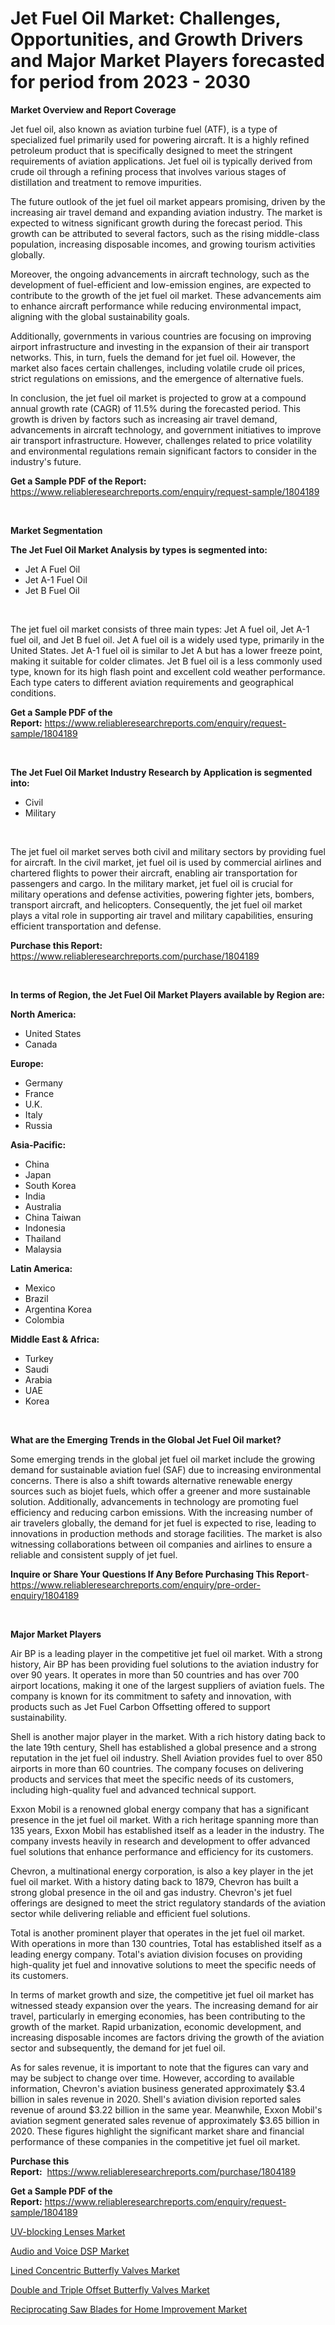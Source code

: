 <p><h1>Jet Fuel Oil Market: Challenges, Opportunities, and Growth Drivers and Major Market Players forecasted for period from 2023 - 2030</h1></p><p><strong>Market Overview and Report Coverage</strong></p>
<p><p>Jet fuel oil, also known as aviation turbine fuel (ATF), is a type of specialized fuel primarily used for powering aircraft. It is a highly refined petroleum product that is specifically designed to meet the stringent requirements of aviation applications. Jet fuel oil is typically derived from crude oil through a refining process that involves various stages of distillation and treatment to remove impurities.</p><p>The future outlook of the jet fuel oil market appears promising, driven by the increasing air travel demand and expanding aviation industry. The market is expected to witness significant growth during the forecast period. This growth can be attributed to several factors, such as the rising middle-class population, increasing disposable incomes, and growing tourism activities globally.</p><p>Moreover, the ongoing advancements in aircraft technology, such as the development of fuel-efficient and low-emission engines, are expected to contribute to the growth of the jet fuel oil market. These advancements aim to enhance aircraft performance while reducing environmental impact, aligning with the global sustainability goals.</p><p>Additionally, governments in various countries are focusing on improving airport infrastructure and investing in the expansion of their air transport networks. This, in turn, fuels the demand for jet fuel oil. However, the market also faces certain challenges, including volatile crude oil prices, strict regulations on emissions, and the emergence of alternative fuels.</p><p>In conclusion, the jet fuel oil market is projected to grow at a compound annual growth rate (CAGR) of 11.5% during the forecasted period. This growth is driven by factors such as increasing air travel demand, advancements in aircraft technology, and government initiatives to improve air transport infrastructure. However, challenges related to price volatility and environmental regulations remain significant factors to consider in the industry's future.</p></p>
<p><strong>Get a Sample PDF of the Report:</strong> <a href="https://www.reliableresearchreports.com/enquiry/request-sample/1804189">https://www.reliableresearchreports.com/enquiry/request-sample/1804189</a></p>
<p>&nbsp;</p>
<p><strong>Market Segmentation</strong></p>
<p><strong>The Jet Fuel Oil Market Analysis by types is segmented into:</strong></p>
<p><ul><li>Jet A Fuel Oil</li><li>Jet A-1 Fuel Oil</li><li>Jet B Fuel Oil</li></ul></p>
<p>&nbsp;</p>
<p><p>The jet fuel oil market consists of three main types: Jet A fuel oil, Jet A-1 fuel oil, and Jet B fuel oil. Jet A fuel oil is a widely used type, primarily in the United States. Jet A-1 fuel oil is similar to Jet A but has a lower freeze point, making it suitable for colder climates. Jet B fuel oil is a less commonly used type, known for its high flash point and excellent cold weather performance. Each type caters to different aviation requirements and geographical conditions.</p></p>
<p><strong>Get a Sample PDF of the Report:</strong>&nbsp;<a href="https://www.reliableresearchreports.com/enquiry/request-sample/1804189">https://www.reliableresearchreports.com/enquiry/request-sample/1804189</a></p>
<p>&nbsp;</p>
<p><strong>The Jet Fuel Oil Market Industry Research by Application is segmented into:</strong></p>
<p><ul><li>Civil</li><li>Military</li></ul></p>
<p>&nbsp;</p>
<p><p>The jet fuel oil market serves both civil and military sectors by providing fuel for aircraft. In the civil market, jet fuel oil is used by commercial airlines and chartered flights to power their aircraft, enabling air transportation for passengers and cargo. In the military market, jet fuel oil is crucial for military operations and defense activities, powering fighter jets, bombers, transport aircraft, and helicopters. Consequently, the jet fuel oil market plays a vital role in supporting air travel and military capabilities, ensuring efficient transportation and defense.</p></p>
<p><strong>Purchase this Report:</strong>&nbsp; <a href="https://www.reliableresearchreports.com/purchase/1804189">https://www.reliableresearchreports.com/purchase/1804189</a></p>
<p>&nbsp;</p>
<p><strong>In terms of Region, the Jet Fuel Oil Market Players available by Region are:</strong></p>
<p>
    <p> <strong> North America: </strong>
        <ul>
            <li>United States</li>
            <li>Canada</li>
        </ul>
        </p> 
    <p> <strong> Europe: </strong>
        <ul>
            <li>Germany</li>
            <li>France</li>
            <li>U.K.</li>
            <li>Italy</li>
            <li>Russia</li>
        </ul>
        </p> 
    <p> <strong> Asia-Pacific: </strong>
        <ul>
            <li>China</li>
            <li>Japan</li>
            <li>South Korea</li>
            <li>India</li>
            <li>Australia</li>
            <li>China Taiwan</li>
            <li>Indonesia</li>
            <li>Thailand</li>
            <li>Malaysia</li>
        </ul>
        </p> 
    <p> <strong> Latin America: </strong>
        <ul>
            <li>Mexico</li>
            <li>Brazil</li>
            <li>Argentina Korea</li>
            <li>Colombia</li>
        </ul>
        </p> 
    <p> <strong> Middle East & Africa: </strong>
        <ul>
            <li>Turkey</li>
            <li>Saudi</li>
            <li>Arabia</li>
            <li>UAE</li>
            <li>Korea</li>
        </ul>
    </p>
    </p>
<p>&nbsp;</p>
<p><strong>What are the Emerging Trends in the Global Jet Fuel Oil market?</strong></p>
<p><p>Some emerging trends in the global jet fuel oil market include the growing demand for sustainable aviation fuel (SAF) due to increasing environmental concerns. There is also a shift towards alternative renewable energy sources such as biojet fuels, which offer a greener and more sustainable solution. Additionally, advancements in technology are promoting fuel efficiency and reducing carbon emissions. With the increasing number of air travelers globally, the demand for jet fuel is expected to rise, leading to innovations in production methods and storage facilities. The market is also witnessing collaborations between oil companies and airlines to ensure a reliable and consistent supply of jet fuel.</p></p>
<p><strong>Inquire or Share Your Questions If Any Before Purchasing This Report</strong>- <a href="https://www.reliableresearchreports.com/enquiry/pre-order-enquiry/1804189">https://www.reliableresearchreports.com/enquiry/pre-order-enquiry/1804189</a></p>
<p>&nbsp;</p>
<p><strong>Major Market Players</strong></p>
<p><p>Air BP is a leading player in the competitive jet fuel oil market. With a strong history, Air BP has been providing fuel solutions to the aviation industry for over 90 years. It operates in more than 50 countries and has over 700 airport locations, making it one of the largest suppliers of aviation fuels. The company is known for its commitment to safety and innovation, with products such as Jet Fuel Carbon Offsetting offered to support sustainability.</p><p>Shell is another major player in the market. With a rich history dating back to the late 19th century, Shell has established a global presence and a strong reputation in the jet fuel oil industry. Shell Aviation provides fuel to over 850 airports in more than 60 countries. The company focuses on delivering products and services that meet the specific needs of its customers, including high-quality fuel and advanced technical support.</p><p>Exxon Mobil is a renowned global energy company that has a significant presence in the jet fuel oil market. With a rich heritage spanning more than 135 years, Exxon Mobil has established itself as a leader in the industry. The company invests heavily in research and development to offer advanced fuel solutions that enhance performance and efficiency for its customers.</p><p>Chevron, a multinational energy corporation, is also a key player in the jet fuel oil market. With a history dating back to 1879, Chevron has built a strong global presence in the oil and gas industry. Chevron's jet fuel offerings are designed to meet the strict regulatory standards of the aviation sector while delivering reliable and efficient fuel solutions.</p><p>Total is another prominent player that operates in the jet fuel oil market. With operations in more than 130 countries, Total has established itself as a leading energy company. Total's aviation division focuses on providing high-quality jet fuel and innovative solutions to meet the specific needs of its customers.</p><p>In terms of market growth and size, the competitive jet fuel oil market has witnessed steady expansion over the years. The increasing demand for air travel, particularly in emerging economies, has been contributing to the growth of the market. Rapid urbanization, economic development, and increasing disposable incomes are factors driving the growth of the aviation sector and subsequently, the demand for jet fuel oil.</p><p>As for sales revenue, it is important to note that the figures can vary and may be subject to change over time. However, according to available information, Chevron's aviation business generated approximately $3.4 billion in sales revenue in 2020. Shell's aviation division reported sales revenue of around $3.22 billion in the same year. Meanwhile, Exxon Mobil's aviation segment generated sales revenue of approximately $3.65 billion in 2020. These figures highlight the significant market share and financial performance of these companies in the competitive jet fuel oil market.</p></p>
<p><strong>Purchase this Report:</strong>&nbsp;&nbsp;<a href="https://www.reliableresearchreports.com/purchase/1804189">https://www.reliableresearchreports.com/purchase/1804189</a></p>
<p></p>
<p><strong>Get a Sample PDF of the Report:</strong>&nbsp;<a href="https://www.reliableresearchreports.com/enquiry/request-sample/1804189">https://www.reliableresearchreports.com/enquiry/request-sample/1804189</a></p>
<p><p><a href="https://medium.com/@jeffrystehr/uv-blocking-lenses-market-size-reveals-the-best-marketing-channels-in-global-industry-c0fbbb377426">UV-blocking Lenses Market</a></p><p><a href="https://medium.com/@majorwalker1947/audio-and-voice-dsp-market-exploring-market-share-market-trends-and-future-growth-10ec9de951ef">Audio and Voice DSP Market</a></p><p><a href="https://medium.com/@jenniferwhite656/lined-concentric-butterfly-valves-market-exploring-market-share-market-trends-and-future-growth-51cebf7bf2fc">Lined Concentric Butterfly Valves Market</a></p><p><a href="https://medium.com/@laurenglover76/double-and-triple-offset-butterfly-valves-market-analysis-its-cagr-market-segmentation-and-global-3287242fd3c9">Double and Triple Offset Butterfly Valves Market</a></p><p><a href="https://medium.com/@bonniehoppe2023/reciprocating-saw-blades-for-home-improvement-market-exploring-market-share-market-trends-and-84f2757546df">Reciprocating Saw Blades for Home Improvement Market</a></p></p>